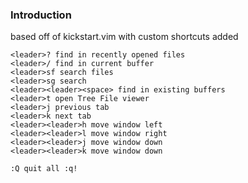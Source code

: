 ### Introduction

based off of kickstart.vim with custom shortcuts added

```
<leader>? find in recently opened files
<leader>/ find in current buffer
<leader>sf search files
<leader>sg search
<leader><leader><space> find in existing buffers
<leader>t open Tree File viewer
<leader>j previous tab
<leader>k next tab
<leader><leader>h move window left
<leader><leader>l move window right
<leader><leader>j move window down
<leader><leader>k move window down

:Q quit all :q!
```
